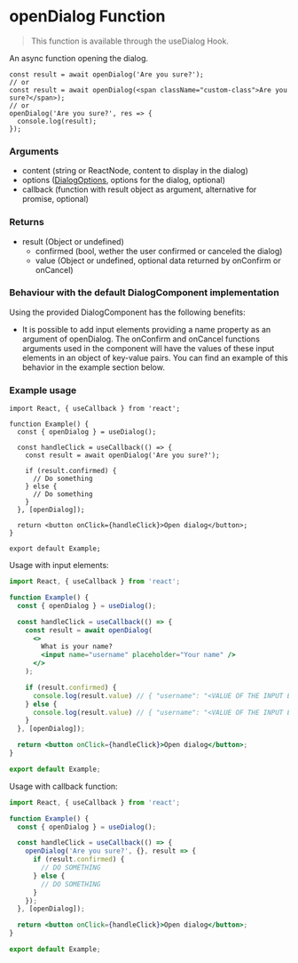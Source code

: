 # openDialog Function

> This function is available through the useDialog Hook.

An async function opening the dialog.

```tsx
const result = await openDialog('Are you sure?');
// or
const result = await openDialog(<span className="custom-class">Are you sure?</span>);
// or
openDialog('Are you sure?', res => {
  console.log(result);
});
```

### Arguments

- content (string or ReactNode, content to display in the dialog)
- options ([DialogOptions](api/DialogOptions.md), options for the dialog, optional)
- callback (function with result object as argument, alternative for promise, optional)

### Returns

- result (Object or undefined)
  - confirmed (bool, wether the user confirmed or canceled the dialog)
  - value (Object or undefined, optional data returned by onConfirm or onCancel)

### Behaviour with the default DialogComponent implementation

Using the provided DialogComponent has the following benefits:

- It is possible to add input elements providing a name property as an argument of openDialog. The onConfirm and onCancel functions arguments used in the component will have the values of these input elements in an object of key-value pairs. You can find an example of this behavior in the example section below.

### Example usage

```tsx
import React, { useCallback } from 'react';

function Example() {
  const { openDialog } = useDialog();

  const handleClick = useCallback(() => {
    const result = await openDialog('Are you sure?');

    if (result.confirmed) {
      // Do something
    } else {
      // Do something
    }
  }, [openDialog]);

  return <button onClick={handleClick}>Open dialog</button>;
}

export default Example;
```

Usage with input elements:

```jsx
import React, { useCallback } from 'react';

function Example() {
  const { openDialog } = useDialog();

  const handleClick = useCallback(() => {
    const result = await openDialog(
      <>
        What is your name?
        <input name="username" placeholder="Your name" />
      </>
    );

    if (result.confirmed) {
      console.log(result.value) // { "username": "<VALUE OF THE INPUT ELEMENT>" }
    } else {
      console.log(result.value) // { "username": "<VALUE OF THE INPUT ELEMENT>" }
    }
  }, [openDialog]);

  return <button onClick={handleClick}>Open dialog</button>;
}

export default Example;
```

Usage with callback function:

```jsx
import React, { useCallback } from 'react';

function Example() {
  const { openDialog } = useDialog();

  const handleClick = useCallback(() => {
    openDialog('Are you sure?', {}, result => {
      if (result.confirmed) {
        // DO SOMETHING
      } else {
        // DO SOMETHING
      }
    });
  }, [openDialog]);

  return <button onClick={handleClick}>Open dialog</button>;
}

export default Example;
```
